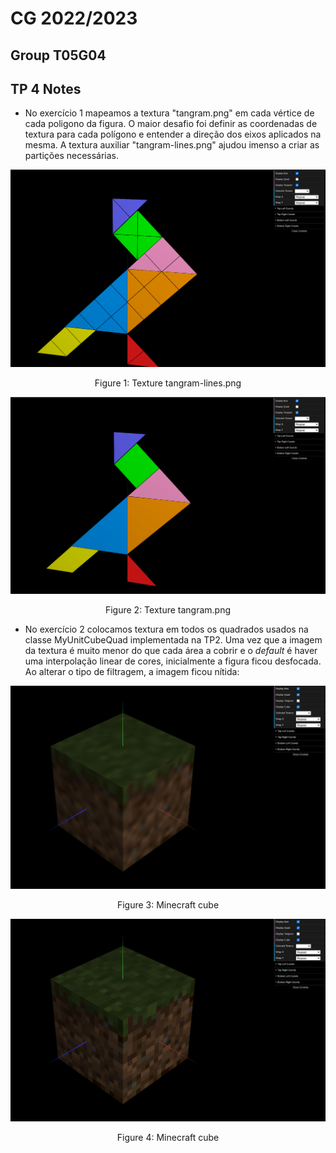 # CG 2022/2023

## Group T05G04

## TP 4 Notes

- No exercício 1 mapeamos a textura "tangram.png" em cada vértice de cada poligono da figura. O maior desafio foi definir as coordenadas de textura para cada polígono e entender a direção dos eixos aplicados na mesma. A textura auxiliar "tangram-lines.png" ajudou imenso a criar as partições necessárias.

![Tangram lines](screenshots/cg-t05g04-tp4-1a.png)
<p align="center">Figure 1: Texture tangram-lines.png</p>

![Tangram](screenshots/cg-t05g04-tp4-1b.png)
<p align="center">Figure 2: Texture tangram.png</p>

- No exercício 2 colocamos textura em todos os quadrados usados na classe MyUnitCubeQuad implementada na TP2. Uma vez que a imagem da textura é muito menor do que cada área a cobrir e o *default* é haver uma interpolação linear de cores, inicialmente a figura ficou desfocada. Ao alterar o tipo de filtragem, a imagem ficou nítida:

![Minecraft cube 1](screenshots/cg-t05g04-tp4-2a.png)
<p align="center">Figure 3: Minecraft cube</p>

![Minecraft cube 2](screenshots/cg-t05g04-tp4-2b.png)
<p align="center">Figure 4: Minecraft cube</p>